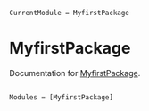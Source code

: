 ```@meta
CurrentModule = MyfirstPackage
```

# MyfirstPackage

Documentation for [MyfirstPackage](https://github.com/qianhou/MyfirstPackage.jl).

```@index
```

```@autodocs
Modules = [MyfirstPackage]
```
